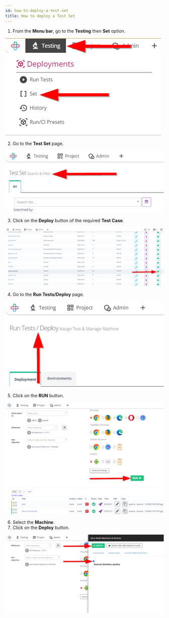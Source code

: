 ```yaml
---
id: how-to-deploy-a-test-set
title: How to deploy a Test Set
---
```


1. From the **Menu bar**, go to the **Testing** then **Set** option.

![](/img/how-tos/how-to-deploy-a-test-set/set-option.png)

2. Go to the **Test Set** page.

![](/img/how-tos/how-to-deploy-a-test-set/test-set.png)

3. Click on the **Deploy** button of the required **Test Case**.

![](/img/how-tos/how-to-deploy-a-test-set/deploy-set.png)

4. Go to the **Run Tests/Deploy** page.

![](/img/how-tos/how-to-deploy-a-test-set/run-test-pg.png)

5. Click on the **RUN** button.

![](/img/how-tos/how-to-deploy-a-test-set/run-set.png)

6. Select the **Machine**.
7. Click on the **Deploy** button.

![](/img/how-tos/how-to-deploy-a-test-set/manual-deploy.png)